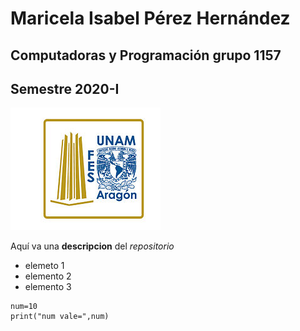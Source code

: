 # Maricela Isabel Pérez Hernández
## Computadoras y Programación grupo 1157
## Semestre 2020-I
![Logo FES Aragon](FESA.jpg)

Aquí va una **descripcion** del *repositorio*
- elemeto 1
- elemento 2
- elemento 3

```
num=10
print("num vale=",num)
```
